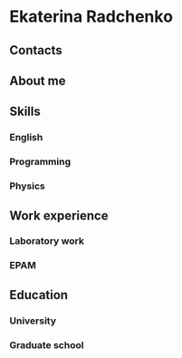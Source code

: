 # Ekaterina Radchenko

## Contacts

## About me

## Skills
### English
### Programming
### Physics

## Work experience
### Laboratory work
### EPAM

## Education
### University
### Graduate school